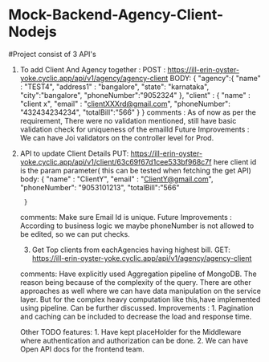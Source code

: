 # Mock-Backend-Agency-Client-Nodejs


#Project consist of 3 API's
1. To add Client And Agency together : 
    POST : https://ill-erin-oyster-yoke.cyclic.app/api/v1/agency/agency-client
    BODY: {
    "agency":{
        "name" : "TEST4",
        "address1" : "bangalore",
        "state": "karnataka",
        "city":"bangalore",
        "phoneNumber":"9052324"
    },
    "client" : {
        "name" : "client x",
        "email" : "clientXXXrd@gmail.com",
        "phoneNumber": "432434234234",
        "totalBill":"566"
    }
}
comments : As of now as per the requirement, There were no validation mentioned, still have basic validation check for uniqueness of the emailId
Future Improvements : We can have Joi validators on the controller level for Prod.

2. API to update Client Details
    PUT: https://ill-erin-oyster-yoke.cyclic.app/api/v1/client/63c69f67d1cee533bf968c7f
    here client id is the param parameter( this can be tested when fetching the get API)
    body: { 
        "name" : "ClientY",
        "email" : "ClientY@gmail.com",
        "phoneNumber": "9053101213",
        "totalBill":"566"
        
        }

    comments: Make sure Email Id is unique.
    Future Improvements : According to business logic we maybe phoneNumber is not allowed to be edited, so we can put checks.

    3. Get Top clients from eachAgencies having highest bill.
   GET:  https://ill-erin-oyster-yoke.cyclic.app/api/v1/agency/agency-client

   comments: Have explicitly used Aggregation pipeline of MongoDB.
            The reason being because of the complexity of the query.
            There are other approaches as well where we can have data manipulation on the service layer.
            But for the complex heavy computation like this,have implemented using pipeline.
            Can be further discussed.
    Improvements : 1. Pagination and caching can be included to decrease the load and response time.

    Other TODO features: 
            1. Have kept placeHolder for the Middleware where authentication and authorization can be done.
            2. We can have Open API docs for the frontend team.
            